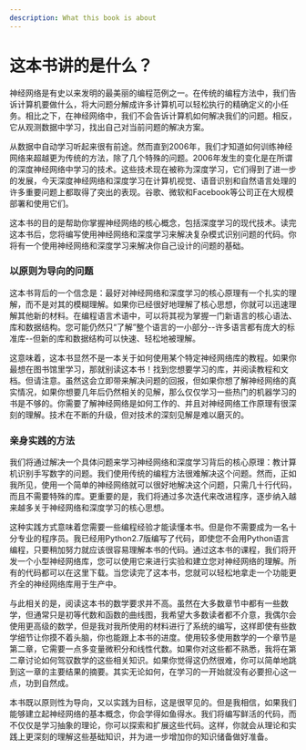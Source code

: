 ```yaml
---
description: What this book is about
---
```


# 这本书讲的是什么？

神经网络是有史以来发明的最美丽的编程范例之一。在传统的编程方法中，我们告诉计算机要做什么，将大问题分解成许多计算机可以轻松执行的精确定义的小任务。相比之下，在神经网络中，我们不会告诉计算机如何解决我们的问题。相反，它从观测数据中学习，找出自己对当前问题的解决方案。

从数据中自动学习听起来很有前途。然而直到2006年，我们才知道如何训练神经网络来超越更为传统的方法，除了几个特殊的问题。2006年发生的变化是在所谓的深度神经网络中学习的技术。这些技术现在被称为深度学习，它们得到了进一步的发展，今天深度神经网络和深度学习在计算机视觉、语音识别和自然语言处理的许多重要问题上都取得了突出的表现。谷歌、微软和Facebook等公司正在大规模部署和使用它们。

这本书的目的是帮助你掌握神经网络的核心概念，包括深度学习的现代技术。读完这本书后，您将编写使用神经网络和深度学习来解决复杂模式识别问题的代码。你将有一个使用神经网络和深度学习来解决你自己设计的问题的基础。

### 以原则为导向的问题

这本书背后的一个信念是：最好对神经网络和深度学习的核心原理有一个扎实的理解，而不是对其的模糊理解。如果你已经很好地理解了核心思想，你就可以迅速理解其他新的材料。在编程语言术语中，可以将其视为掌握一门新语言的核心语法、库和数据结构。您可能仍然只“了解”整个语言的一小部分--许多语言都有庞大的标准库--但新的库和数据结构可以快速、轻松地被理解。

这意味着，这本书显然不是一本关于如何使用某个特定神经网络库的教程。如果你最想在图书馆里学习，那就别读这本书！找到您想要学习的库，并阅读教程和文档。但请注意。虽然这会立即带来解决问题的回报，但如果你想了解神经网络的真实情况，如果你想要几年后仍然相关的见解，那么仅仅学习一些热门的机器学习的书是不够的。你需要了解神经网络是如何工作的、并且对神经网络工作原理有很深刻的理解。技术在不断的升级，但对技术的深刻见解是难以磨灭的。

### 亲身实践的方法

我们将通过解决一个具体问题来学习神经网络和深度学习背后的核心原理：教计算机识别手写数字的问题。我们使用传统的编程方法很难解决这个问题。然而，正如我所见，使用一个简单的神经网络就可以很好地解决这个问题，只需几十行代码，而且不需要特殊的库。更重要的是，我们将通过多次迭代来改进程序，逐步纳入越来越多关于神经网络和深度学习的核心思想。

这种实践方式意味着您需要一些编程经验才能读懂本书。但是你不需要成为一名十分专业的程序员。我已经用Python2.7版编写了代码，即使您不会用Python语言编程，只要稍加努力就应该很容易理解本书的代码。通过这本书的课程，我们将开发一个小型神经网络库，您可以使用它来进行实验和建立您对神经网络的理解。所有的代码都可以在这里下载。当您读完了这本书，您就可以轻松地拿走一个功能更齐全的神经网络库用于生产中。

与此相关的是，阅读这本书的数学要求并不高。虽然在大多数章节中都有一些数学，但通常只是初等代数和函数的曲线图，我希望大多数读者都不介意，我偶尔会使用更高级的数学，但是我对我所使用的材料进行了系统的编写，这样即使有些数学细节让你摸不着头脑，你也能跟上本书的进度。使用较多使用数学的一个章节是第二章，它需要一点多变量微积分和线性代数。如果你对这些都不熟悉，我将在第二章讨论如何驾驭数学的这些相关知识。如果你觉得这仍然很难，你可以简单地跳到这一章的主要结果的摘要。其实无论如何，在学习的一开始就没有必要担心这一点，功到自然成。

本书既以原则性为导向，又以实践为目标，这是很罕见的。但是我相信，如果我们能够建立起神经网络的基本概念，你会学得如鱼得水。我们将编写鲜活的代码，而不仅仅是学习抽象的理论，你可以探索和扩展这些代码。这样，你就会从理论和实践上更深刻的理解这些基础知识，并为进一步增加你的知识储备做好准备。
